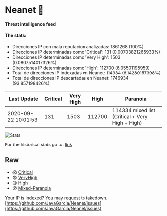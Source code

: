 # Neanet :hocho:
#### Threat intelligence feed
#### The stats:

- Direcciones IP con mala reputacion analizadas: 1861268 (100%)
- Direcciones IP determinadas como 'Critical':  131 (0.00703821265933%)
- Direcciones IP determinadas como 'Very High':  1503 (0.0807514017326%)
- Direcciones IP determinadas como 'High':  112700 (6.05501195959)
- Total de direcciones IP indexadas en Neanet:  114334 (6.14280157398%)
- Total de direcciones IP descartadas en Neanet:  1746934 (93.857198426%)

| Last Update | Critical | Very High | High | Paranoia |
| --- | --- | --- | --- | --- |
| 2020-09-22 10:01:53 | 131 | 1503 | 112700 | 114334 mixed list (Critical + Very High + High)|

![Stats](https://docs.google.com/spreadsheets/d/e/2PACX-1vSnaNMIXVabIpDJjufMlzH7poXnshF3mgd8Is1g9ytUEzVsP5my4Trn8f-xkoLLQ38xpL3HtmUexLo6/pubchart?oid=501124687&format=image)

For the historical stats go to: [link](/stats.csv)
## Raw
- :scream: [Critical](https://raw.githubusercontent.com/JavaGarcia/Neanet/master/blacklists/neanet_critical.txt)
- :fearful: [VeryHigh](https://raw.githubusercontent.com/JavaGarcia/Neanet/master/blacklists/neanet_veryHigh.txtt)
- :frowning: [High](https://raw.githubusercontent.com/JavaGarcia/Neanet/master/blacklists/neanet_high.txt)
- :dizzy_face: [Mixed-Paranoia](https://raw.githubusercontent.com/JavaGarcia/Neanet/master/blacklists/neanet_all.txt)


Your IP is indexed? You may request to takedown. [https://github.com/JavaGarcia/Neanet/issues](https://github.com/JavaGarcia/Neanet/issues)






















































































































































































































































































































































































































































































































































































































































































































































































































































































































































































